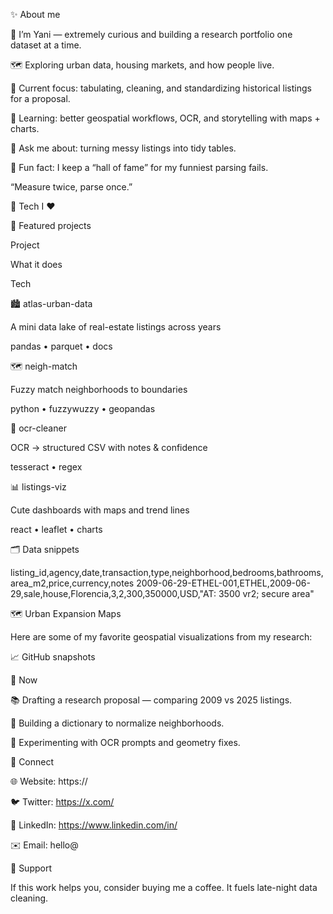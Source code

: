 ✨ About me

🧪 I’m Yani — extremely curious and building a research portfolio one dataset at a time.

🗺️ Exploring urban data, housing markets, and how people live.

🎯 Current focus: tabulating, cleaning, and standardizing historical listings for a proposal.

🌱 Learning: better geospatial workflows, OCR, and storytelling with maps + charts.

💬 Ask me about: turning messy listings into tidy tables.

🐛 Fun fact: I keep a “hall of fame” for my funniest parsing fails.

“Measure twice, parse once.”

🧰 Tech I ❤️

📌 Featured projects

Project

What it does

Tech

🏙️ atlas-urban-data

A mini data lake of real-estate listings across years

pandas • parquet • docs

🗺️ neigh-match

Fuzzy match neighborhoods to boundaries

python • fuzzywuzzy • geopandas

🧼 ocr-cleaner

OCR → structured CSV with notes & confidence

tesseract • regex

📊 listings-viz

Cute dashboards with maps and trend lines

react • leaflet • charts

🗂️ Data snippets

listing_id,agency,date,transaction,type,neighborhood,bedrooms,bathrooms,area_m2,price,currency,notes
2009-06-29-ETHEL-001,ETHEL,2009-06-29,sale,house,Florencia,3,2,300,350000,USD,"AT: 3500 vr2; secure area"

🗺️ Urban Expansion Maps

Here are some of my favorite geospatial visualizations from my research:

📈 GitHub snapshots

🧩 Now

📚 Drafting a research proposal — comparing 2009 vs 2025 listings.

🧭 Building a dictionary to normalize neighborhoods.

🧪 Experimenting with OCR prompts and geometry fixes.

🤝 Connect

🌐 Website: https://

🐦 Twitter: https://x.com/

💼 LinkedIn: https://www.linkedin.com/in/

✉️ Email: hello@

🫶 Support

If this work helps you, consider buying me a coffee. It fuels late-night data cleaning.
